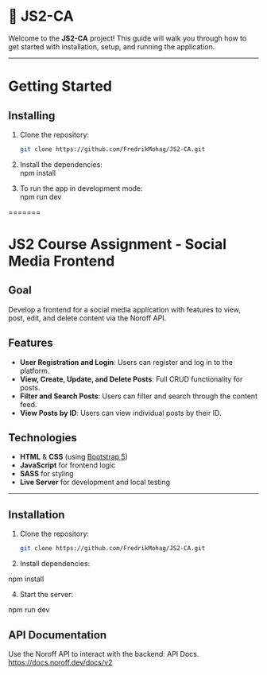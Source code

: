 
# 🌟 JS2-CA

Welcome to the **JS2-CA** project! This guide will walk you through how to get started with installation, setup, and running the application.

---

# Getting Started

## Installing

1. Clone the repository:  
   ```bash
   git clone https://github.com/FredrikMohag/JS2-CA.git
   
2. Install the dependencies:  
   npm install
   
3. To run the app in development mode:  
   npm run dev

   
=======
# JS2 Course Assignment - Social Media Frontend

## Goal
Develop a frontend for a social media application with features to view, post, edit, and delete content via the Noroff API.

## Features
- **User Registration and Login**: Users can register and log in to the platform.
- **View, Create, Update, and Delete Posts**: Full CRUD functionality for posts.
- **Filter and Search Posts**: Users can filter and search through the content feed.
- **View Posts by ID**: Users can view individual posts by their ID.

## Technologies
- **HTML** & **CSS** (using [Bootstrap 5](https://getbootstrap.com/))
- **JavaScript** for frontend logic
- **SASS** for styling
- **Live Server** for development and local testing

---

## Installation

1. Clone the repository:
   ```bash
   git clone https://github.com/FredrikMohag/JS2-CA.git

2. Install dependencies:

npm install

4. Start the server:
   
npm run dev

## API Documentation

Use the Noroff API to interact with the backend: API Docs.
https://docs.noroff.dev/docs/v2


